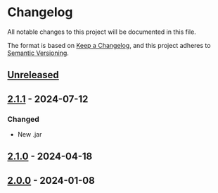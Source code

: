 # Changelog

All notable changes to this project will be documented in this file.

The format is based on [Keep a Changelog](https://keepachangelog.com/en/1.1.0/), and this project adheres
to [Semantic Versioning](https://semver.org/spec/v2.0.0.html).


## [Unreleased]


## [2.1.1] - 2024-07-12

### Changed

* New .jar


## [2.1.0] - 2024-04-18


## [2.0.0] - 2024-01-08


[Unreleased]: https://github.com/rjdverse/rjd3x11plus/compare/v2.1.1...HEAD
[2.1.1]: https://github.com/rjdverse/rjd3x11plus/compare/v2.0.0...v2.1.1
[2.1.0]: https://github.com/rjdverse/rjd3x11plus/compare/v2.0.0...2.1.0
[2.0.0]: https://github.com/rjdverse/rjd3x11plus/releases/tag/v2.0.0

